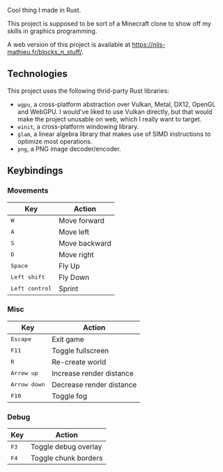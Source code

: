 Cool thing I made in Rust.

This project is supposed to be sort of a Minecraft clone to show off my skills in graphics
programming.

A web version of this project is available at https://nils-mathieu.fr/blocks_n_stuff/.

## Technologies

This project uses the following thrid-party Rust libraries:

- `wgpu`, a cross-platform abstraction over Vulkan, Metal, DX12, OpenGL and WebGPU. I would've
  liked to use Vulkan directly, but that would make the project unusable on web, which I really
  want to target.
- `winit`, a cross-platform windowing library.
- `glam`, a linear algebra library that makes use of SIMD instructions to optimize most operations.
- `png`, a PNG image decoder/encoder.

## Keybindings

### Movements

| Key                     | Action        |
| ----------------------- | ------------- |
| <kbd>W</kbd>            | Move forward  |
| <kbd>A</kbd>            | Move left     |
| <kbd>S</kbd>            | Move backward |
| <kbd>D</kbd>            | Move right    |
| <kbd>Space</kbd>        | Fly Up        |
| <kbd>Left shift</kbd>   | Fly Down      |
| <kbd>Left control</kbd> | Sprint        |

### Misc

| Key                   | Action                   |
| --------------------- | ------------------------ |
| <kbd>Escape</kbd>     | Exit game                |
| <kbd>F11</kbd>        | Toggle fullscreen        |
| <kbd>R</kbd>          | Re-create world          |
| <kbd>Arrow up</kbd>   | Increase render distance |
| <kbd>Arrow down</kbd> | Decrease render distance |
| <kbd>F10</kbd>        | Toggle fog               |

### Debug

| Key           | Action               |
| ------------- | -------------------- |
| <kbd>F3</kbd> | Toggle debug overlay |
| <kbd>F4</kbd> | Toggle chunk borders |
